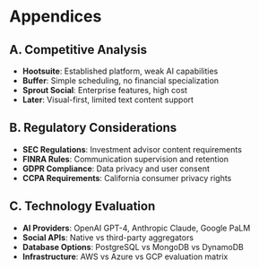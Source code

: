 # Appendices

## A. Competitive Analysis
- **Hootsuite**: Established platform, weak AI capabilities
- **Buffer**: Simple scheduling, no financial specialization  
- **Sprout Social**: Enterprise features, high cost
- **Later**: Visual-first, limited text content support

## B. Regulatory Considerations
- **SEC Regulations**: Investment advisor content requirements
- **FINRA Rules**: Communication supervision and retention
- **GDPR Compliance**: Data privacy and user consent
- **CCPA Requirements**: California consumer privacy rights

## C. Technology Evaluation
- **AI Providers**: OpenAI GPT-4, Anthropic Claude, Google PaLM
- **Social APIs**: Native vs third-party aggregators
- **Database Options**: PostgreSQL vs MongoDB vs DynamoDB
- **Infrastructure**: AWS vs Azure vs GCP evaluation matrix